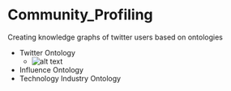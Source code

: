 # Community_Profiling
Creating knowledge graphs of twitter users based on ontologies

* Twitter Ontology
  * ![alt text](http://url/to/img.png)
* Influence Ontology
* Technology Industry Ontology
